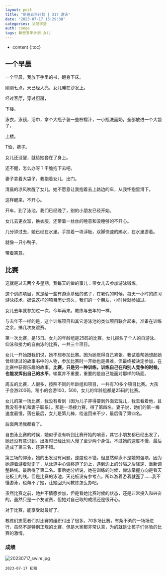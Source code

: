 ```yaml
---
layout: post
title: "新爸五年计划 | 317 游泳"
date: "2023-07-17 13:29:38"
categories: 父范学堂
auth: conge
tags: 新爸五年计划 女儿 
---
```

* content
{:toc}

## 一个早晨

一个早晨，我放下手里的书，翻身下床。

刚刚七点，天已经大亮，女儿睡在沙发上。

经过客厅，穿过厨房，

下楼。

泳衣，泳镜，浴巾，拿个大瓶子装一些柠檬汁，一小瓶洗面奶，全部放进一个大袋子，

上楼。

T恤，裤子。

女儿还没醒，就给她套在了身上。





还不醒，怎么办呀？干脆抱下去吧。

妻子拿着大袋子，我抱着女儿，出门。

清晨的凉风吹醒了女儿，她不愿意让我抱着去上路边的车，从我怀抱里滑下。

这样醒来，不开心。

开车，到了泳池，我们已经晚了，别的小朋友已经开始。

女儿去更衣室，换衣服，还带着一丝丝的睡意和没睡够的不开心。

几分钟过去，她已经在水里。手扶着一块浮板，双脚快速的踢水，在水里游着。

就像一只小鸭子。

带着笑意。

## 比赛

这就是过去两个多星期，我每天的做的事儿：带女儿去参加游泳锻炼。

这个训练项目，就是给一些有游泳基础的孩子，在暑假的时候，每天一小时的练习游泳技术。据说这样的项目历史悠久，我们的一个朋友，小时候就参加过。

女儿去年就参加过一次，今年再来。教练与去年的一样。

与去年不一样的是，这个训练项目和其它游泳池的类似项目联合起来，准备在训练之余，搞几次友谊赛。

第一次比赛，是15日。女儿的年龄组是25码的比赛。女儿报名了个人的自游泳、仰泳和接力的自由泳的比赛，一共三个项目。

女儿一开始跟我们说，她不想参加比赛。因为她觉得自己紧张。我试着帮她想起她曾经读过的故事书中的人物，参加比赛时一开始也是畏难，但最终被决定参加，在比赛中获得乐趣的故事。**比赛，只是另一种训练，训练自己在和别人竞争的时候，也能发挥出自己的水平**。输赢并不重要，重要的是自己能面对那样的场面。

周五的比赛，人很多，按照不同的年龄组和项目，一共有70多个项目比赛。大孩子会游200码，稍小的会游100，500，女儿的年龄组都是25码的比赛。

女儿的第一场比赛，我没有看到（因为儿子非得要到外面去玩儿，我去看着他，且我没有手机和妻子联系）。那是一场接力赛，得了第四名。妻子说，她们的第一棒速度最慢，落在最后，女儿是第儿棒，给追回来不少，最后得了第四名。

后面两场我都看了。

自由泳比赛的时候，她似乎没有听到比赛开始的哨音，其它小朋友都已经出发了，她还没有意识到。出发时已经比别人慢了至少两个身位。不过她的速度不慢，最后追成了第三名，还算不错。

第三场的仰泳，她的出发没有问题，速度也不错。但显然仰泳不是她的强项，因为她游着游着就歪了，从泳道中心偏移道了边上，遇到边上的分隔之后降速、重新调整路线。最后得了第二名。事后她分析说，她在训练的时候，仰泳掌握方向是看天花板上的线。但是比赛的泳池，天花板没有参考点，所以游着游着就歪了……我不懂游泳，也帮不了她，让她回头问教练怎么办吧。

虽然比赛之前，她并不情愿参加，但是看她比赛时候的状态，还是非常投入和兴奋的。虽然只是一个友谊赛，但她对自己取的成绩还是很开心。

对于比赛，能享受就最好了。

教练们志愿者们对比赛的组织付出了很多。70多场比赛，有条不紊的一场场进行，虽然不是特别正规的比赛，但是大家都非常认真，为的就是让孩子们体验的比赛的激情。

### 成绩

![20230717_swim.jpg](https://s2.loli.net/2023/07/18/let9Db1MvUOsB5a.jpg)

```
2023-07-17 初稿

